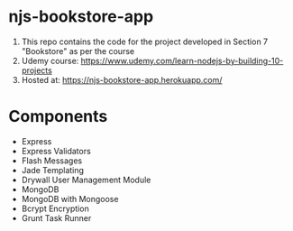 # njs-bookstore-app

1. This repo contains the code for the project developed in Section 7 "Bookstore" as per the course
2. Udemy course: https://www.udemy.com/learn-nodejs-by-building-10-projects
3. Hosted at: https://njs-bookstore-app.herokuapp.com/

# Components

* Express
* Express Validators
* Flash Messages
* Jade Templating
* Drywall User Management Module
* MongoDB
* MongoDB with Mongoose
* Bcrypt Encryption
* Grunt Task Runner
